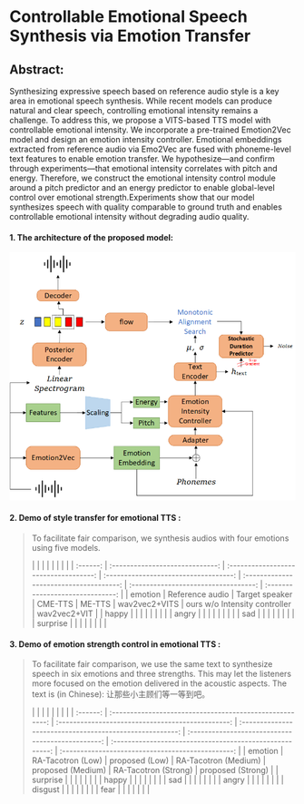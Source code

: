 # Controllable Emotional Speech Synthesis via Emotion Transfer

## Abstract:

Synthesizing expressive speech based on reference audio style is a key area in emotional speech synthesis. While recent models can produce natural and clear speech, controlling emotional intensity remains a challenge. To address this, we propose a VITS-based TTS model with controllable emotional intensity. We incorporate a pre-trained Emotion2Vec model and design an emotion intensity controller. Emotional embeddings extracted from reference audio via Emo2Vec are fused with phoneme-level text features to enable emotion transfer. We hypothesize—and confirm through experiments—that emotional intensity correlates with pitch and energy. Therefore, we construct the emotional intensity control module around a pitch predictor and an energy predictor to enable global-level control over emotional strength.Experiments show that our model synthesizes speech with quality comparable to ground truth and enables controllable emotional intensity without degrading audio quality.

#### 1. The architecture of the proposed model:

![arch](../assets/CETTS/Training.jpg)

#### 2. Demo of style transfer for emotional TTS :

> To facilitate fair comparison, we synthesis audios with four emotions using five models. 
> 
> |          |                                 |                                       |                                       |                                         |                                      |                                  |
| :------: | :-----------------------------: | :-----------------------------------: | :-----------------------------------: | :-------------------------------------: | :----------------------------------: | :------------------------------: |
|  emotion |         Reference audio         |           Target speaker           |              CME-TTS              |               ME-TTS              |       wav2vec2+VITS       |      ours w/o Intensity controller      |       wav2vec2+VIT       |
|   happy   | [](../CETTS/demo1/ref/01010501.wav) | [](../CETTS/demo1/spk/01071000,wav) | [](../CETTS/demo1/CME-TTS/happy_s1.wav) | [](../CETTS/demo1/ME-TTS/Happy.wav) | [](../CETTS/demo1/wav2vec+vits/2.wav) | [](../CETTS/demo1/emo2vec+vits/2.wav) | [](../CETTS/demo1/ours/2.wav) |
|   angry   | [](../CETTS/demo1/ref/02020500.wav) | [](../CETTS/demo1/spk/02071000,wav) | [](../CETTS/demo1/CME-TTS/angry_s2.wav) | [](../CETTS/demo1/ME-TTS/Angry.wav) | [](../CETTS/demo1/wav2vec+vits/1.wav) | [](../CETTS/demo1/emo2vec+vits/1.wav) | [](../CETTS/demo1/ours/1.wav) |
|    sad    | [](../CETTS/demo1/ref/03030500.wav) | [](../CETTS/demo1/spk/03071000,wav) | [](../CETTS/demo1/CME-TTS/sad_s4.wav) | [](../CETTS/demo1/ME-TTS/Sad.wav) | [](../CETTS/demo1/wav2vec+vits/4.wav) | [](../CETTS/demo1/emo2vec+vits/4.wav) | [](../CETTS/demo1/ours/4.wav) |
|  surprise | [](../CETTS/demo1/ref/04060500.wav) | [](../CETTS/demo1/spk/04071000,wav) | [](../CETTS/demo1/CME-TTS/surprise_s3.wav) | [](../CETTS/demo1/ME-TTS/Surprise.wav) | [](../CETTS/demo1/wav2vec+vits/3.wav) | [](../CETTS/demo1/emo2vec+vits/3.wav) | [](../CETTS/demo1/ours/3.wav) |

> 
> 

#### 3. Demo of emotion strength control in emotional TTS :

> To facilitate fair comparison, we use the same text to synthesize speech in six emotions and three strengths. This may let the listeners more focused on the emotion delivered in the acoustic aspects. The text is (in Chinese): 让那些小主顾们等一等到吧。
> 
> |          |                                                          |                                                   |                                                          |                                                   |                                                          |                                                   |
| :------: | :------------------------------------------------------: | :-----------------------------------------------: | :------------------------------------------------------: | :-----------------------------------------------: | :------------------------------------------------------: | :-----------------------------------------------: |
|  emotion |                     RA-Tacotron (Low)                    |                   proposed (Low)                  |                   RA-Tacotron (Medium)                   |                 proposed (Medium)                 |                   RA-Tacotron (Strong)                   |                 proposed (Strong)                 |
| surprise | [](samples/strength_control/ra/101020-surprise-L-ra.wav) | [](samples/strength_control/o3_3/101020-21-L.wav) | [](samples/strength_control/ra/101020-surprise-M-ra.wav) | [](samples/strength_control/o3_3/101020-21-M.wav) | [](samples/strength_control/ra/101020-surprise-H-ra.wav) | [](samples/strength_control/o3_3/101020-21-H.wav) |
|   happy  |   [](samples/strength_control/ra/101020-happy-L-ra.wav)  | [](samples/strength_control/o3_3/101020-22-L.wav) |   [](samples/strength_control/ra/101020-happy-M-ra.wav)  | [](samples/strength_control/o3_3/101020-22-M.wav) |   [](samples/strength_control/ra/101020-happy-H-ra.wav)  | [](samples/strength_control/o3_3/101020-22-H.wav) |
|    sad   |    [](samples/strength_control/ra/101020-sad-L-ra.wav)   | [](samples/strength_control/o3_3/101020-23-L.wav) |    [](samples/strength_control/ra/101020-sad-M-ra.wav)   | [](samples/strength_control/o3_3/101020-23-M.wav) |    [](samples/strength_control/ra/101020-sad-H-ra.wav)   | [](samples/strength_control/o3_3/101020-23-H.wav) |
|   angry  |   [](samples/strength_control/ra/101020-angry-L-ra.wav)  | [](samples/strength_control/o3_3/101020-24-L.wav) |   [](samples/strength_control/ra/101020-angry-M-ra.wav)  | [](samples/strength_control/o3_3/101020-24-M.wav) |   [](samples/strength_control/ra/101020-angry-H-ra.wav)  | [](samples/strength_control/o3_3/101020-24-H.wav) |
|  disgust |  [](samples/strength_control/ra/101020-disgust-L-ra.wav) | [](samples/strength_control/o3_3/101020-25-L.wav) |  [](samples/strength_control/ra/101020-disgust-M-ra.wav) | [](samples/strength_control/o3_3/101020-25-M.wav) |  [](samples/strength_control/ra/101020-disgust-H-ra.wav) | [](samples/strength_control/o3_3/101020-25-H.wav) |
|   fear   |   [](samples/strength_control/ra/101020-fear-L-ra.wav)   | [](samples/strength_control/o3_3/101020-26-L.wav) |   [](samples/strength_control/ra/101020-fear-M-ra.wav)   | [](samples/strength_control/o3_3/101020-26-M.wav) |   [](samples/strength_control/ra/101020-fear-H-ra.wav)   | [](samples/strength_control/o3_3/101020-26-H.wav) |
> 
> 



